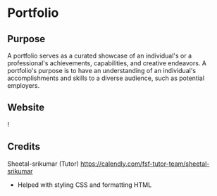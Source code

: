 # Portfolio

## Purpose
A portfolio serves as a curated showcase of an individual's or a professional's achievements, capabilities, and creative endeavors. A portfolio's purpose is to have an understanding of an individual's accomplishments and skills to a diverse audience, such as potential employers.

##  Website
!


## Credits
Sheetal-srikumar (Tutor) https://calendly.com/fsf-tutor-team/sheetal-srikumar
- Helped with styling CSS and formatting HTML